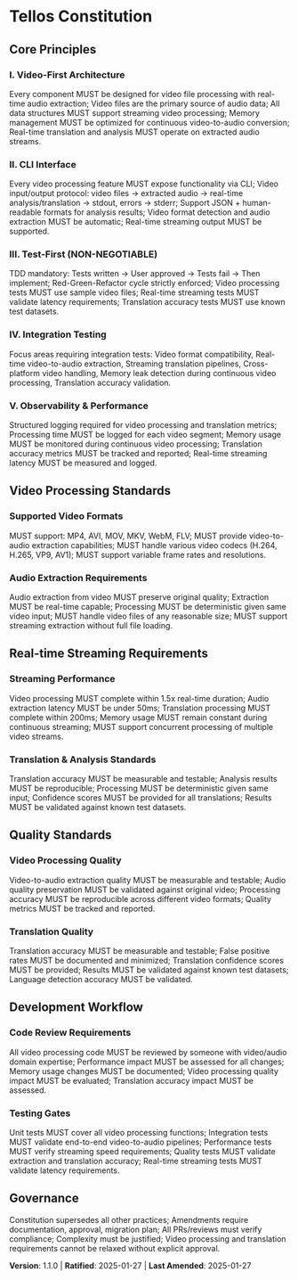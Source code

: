 <!--
Sync Impact Report:
Version change: 1.0.0 → 1.1.0
Modified principles: I. Audio-First Architecture → I. Video-First Architecture
Added sections: Video Processing Standards, Real-time Streaming Requirements, Translation & Analysis Standards
Removed sections: N/A
Templates requiring updates: ✅ plan-template.md, ✅ tasks-template.md
Follow-up TODOs: None
-->

# Tellos Constitution

## Core Principles

### I. Video-First Architecture
Every component MUST be designed for video file processing with real-time audio extraction; Video files are the primary source of audio data; All data structures MUST support streaming video processing; Memory management MUST be optimized for continuous video-to-audio conversion; Real-time translation and analysis MUST operate on extracted audio streams.

### II. CLI Interface
Every video processing feature MUST expose functionality via CLI; Video input/output protocol: video files → extracted audio → real-time analysis/translation → stdout, errors → stderr; Support JSON + human-readable formats for analysis results; Video format detection and audio extraction MUST be automatic; Real-time streaming output MUST be supported.

### III. Test-First (NON-NEGOTIABLE)
TDD mandatory: Tests written → User approved → Tests fail → Then implement; Red-Green-Refactor cycle strictly enforced; Video processing tests MUST use sample video files; Real-time streaming tests MUST validate latency requirements; Translation accuracy tests MUST use known test datasets.

### IV. Integration Testing
Focus areas requiring integration tests: Video format compatibility, Real-time video-to-audio extraction, Streaming translation pipelines, Cross-platform video handling, Memory leak detection during continuous video processing, Translation accuracy validation.

### V. Observability & Performance
Structured logging required for video processing and translation metrics; Processing time MUST be logged for each video segment; Memory usage MUST be monitored during continuous video processing; Translation accuracy metrics MUST be tracked and reported; Real-time streaming latency MUST be measured and logged.

## Video Processing Standards

### Supported Video Formats
MUST support: MP4, AVI, MOV, MKV, WebM, FLV; MUST provide video-to-audio extraction capabilities; MUST handle various video codecs (H.264, H.265, VP9, AV1); MUST support variable frame rates and resolutions.

### Audio Extraction Requirements
Audio extraction from video MUST preserve original quality; Extraction MUST be real-time capable; Processing MUST be deterministic given same video input; MUST handle video files of any reasonable size; MUST support streaming extraction without full file loading.

## Real-time Streaming Requirements

### Streaming Performance
Video processing MUST complete within 1.5x real-time duration; Audio extraction latency MUST be under 50ms; Translation processing MUST complete within 200ms; Memory usage MUST remain constant during continuous streaming; MUST support concurrent processing of multiple video streams.

### Translation & Analysis Standards
Translation accuracy MUST be measurable and testable; Analysis results MUST be reproducible; Processing MUST be deterministic given same input; Confidence scores MUST be provided for all translations; Results MUST be validated against known test datasets.

## Quality Standards

### Video Processing Quality
Video-to-audio extraction quality MUST be measurable and testable; Audio quality preservation MUST be validated against original video; Processing accuracy MUST be reproducible across different video formats; Quality metrics MUST be tracked and reported.

### Translation Quality
Translation accuracy MUST be measurable and testable; False positive rates MUST be documented and minimized; Translation confidence scores MUST be provided; Results MUST be validated against known test datasets; Language detection accuracy MUST be validated.

## Development Workflow

### Code Review Requirements
All video processing code MUST be reviewed by someone with video/audio domain expertise; Performance impact MUST be assessed for all changes; Memory usage changes MUST be documented; Video processing quality impact MUST be evaluated; Translation accuracy impact MUST be assessed.

### Testing Gates
Unit tests MUST cover all video processing functions; Integration tests MUST validate end-to-end video-to-audio pipelines; Performance tests MUST verify streaming speed requirements; Quality tests MUST validate extraction and translation accuracy; Real-time streaming tests MUST validate latency requirements.

## Governance

Constitution supersedes all other practices; Amendments require documentation, approval, migration plan; All PRs/reviews must verify compliance; Complexity must be justified; Video processing and translation requirements cannot be relaxed without explicit approval.

**Version**: 1.1.0 | **Ratified**: 2025-01-27 | **Last Amended**: 2025-01-27